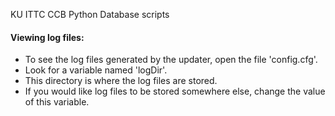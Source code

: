 KU ITTC CCB Python Database scripts

#### Viewing log files:
- To see the log files generated by the updater, open the file 'config.cfg'.
- Look for a variable named 'logDir'.
- This directory is where the log files are stored.
- If you would like log files to be stored somewhere else, change the value of this variable.
